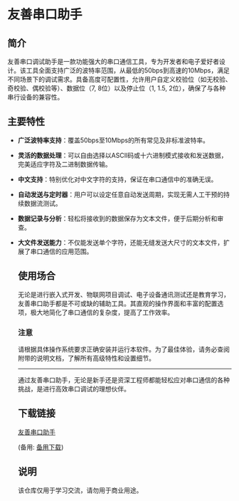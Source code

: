 # 友善串口助手

## 简介

友善串口调试助手是一款功能强大的串口通信工具，专为开发者和电子爱好者设计。该工具全面支持广泛的波特率范围，从最低的50bps到高速的10Mbps，满足不同场景下的调试需求。具备高度可配置性，允许用户自定义校验位（如无校验、奇校验、偶校验等）、数据位（7, 8位）以及停止位（1, 1.5, 2位），确保了与各种串行设备的兼容性。

## 主要特性

- **广泛波特率支持**：覆盖50bps至10Mbps的所有常见及非标准波特率。
- **灵活的数据处理**：可以自由选择以ASCII码或十六进制模式接收和发送数据，完美适应字符及二进制数据传输。
- **中文支持**：特别优化对中文字符的支持，保证在串口通信中的准确无误。
- **自动发送与定时器**：用户可以设定任意自动发送周期，实现无需人工干预的持续数据流测试。
- **数据记录与分析**：轻松将接收到的数据保存为文本文件，便于后期分析和审查。
- **大文件发送能力**：不仅能发送单个字符，还能无缝发送大尺寸的文本文件，扩展了串口通信的应用范围。

  ## 使用场合

  无论是进行嵌入式开发、物联网项目调试、电子设备通讯测试还是教育学习，友善串口助手都是不可或缺的辅助工具。其直观的操作界面和丰富的配置选项，极大地简化了串口通信的复杂度，提高了工作效率。

  ### 注意

  请根据具体操作系统要求正确安装并运行本软件。为了最佳体验，请务必查阅附带的说明文档，了解所有高级特性和设置细节。

  ---

  通过友善串口助手，无论是新手还是资深工程师都能轻松应对串口通信的各种挑战，是进行高效串口调试的理想伙伴。

  ## 下载链接
  [友善串口助手](https://pan.quark.cn/s/184ac9752a6e) 

  (备用: [备用下载](https://pan.baidu.com/s/1b8MrMJbWpZcTTPZ3GpknLw?pwd=1234))

  ## 说明

  该仓库仅用于学习交流，请勿用于商业用途。
